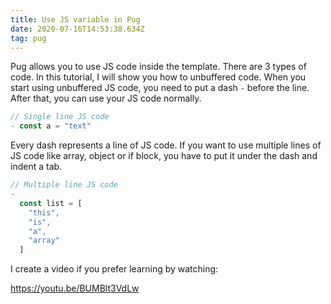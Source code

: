 ```yaml
---
title: Use JS variable in Pug
date: 2020-07-16T14:53:38.634Z
tag: pug
---
```


Pug allows you to use JS code inside the template. There are 3 types of code. In this tutorial, I will show you how to unbuffered code. When you start using unbuffered JS code, you need to put a dash `-` before the line. After that, you can use your JS code normally.

```javascript
// Single line JS code
- const a = "text"
```

Every dash represents a line of JS code. If you want to use multiple lines of JS code like array, object or if block, you have to put it under the dash and indent a tab.

```javascript
// Multiple line JS code
-
  const list = [
    "this",
    "is",
    "a",
    "array"
  ]
```

I create a video if you prefer learning by watching:

https://youtu.be/BUMBlt3VdLw
